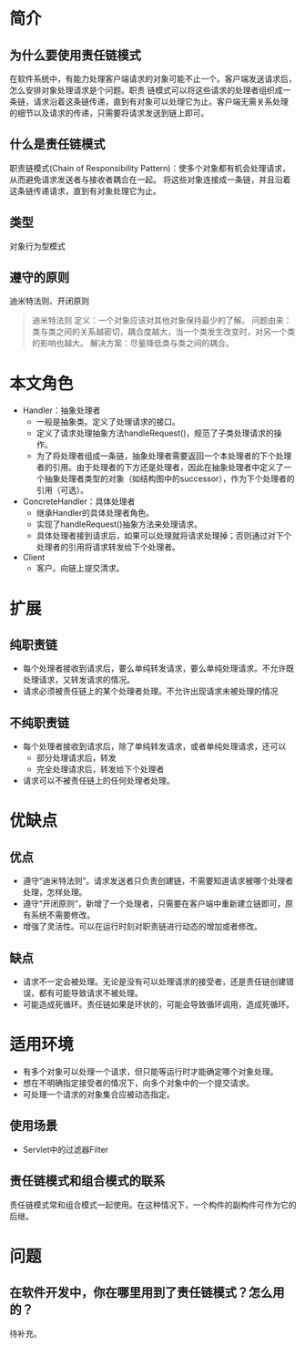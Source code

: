 # 简介
## 为什么要使用责任链模式
在软件系统中，有能力处理客户端请求的对象可能不止一个。客户端发送请求后，怎么安排对象处理请求是个问题。职责
链模式可以将这些请求的处理者组织成一条链，请求沿着这条链传递，直到有对象可以处理它为止。客户端无需关系处理
的细节以及请求的传递，只需要将请求发送到链上即可。
## 什么是责任链模式
职责链模式(Chain of Responsibility Pattern)：使多个对象都有机会处理请求，从而避免请求发送者与接收者耦合在一起。
将这些对象连接成一条链，并且沿着这条链传递请求，直到有对象处理它为止。
## 类型
对象行为型模式
## 遵守的原则
迪米特法则、开闭原则
> 迪米特法则
  定义：一个对象应该对其他对象保持最少的了解。
  问题由来：类与类之间的关系越密切，耦合度越大，当一个类发生改变时，对另一个类的影响也越大。
  解决方案：尽量降低类与类之间的耦合。
# 本文角色
- Handler：抽象处理者 
    - 一般是抽象类。定义了处理请求的接口。
    - 定义了请求处理抽象方法handleRequest()，规范了子类处理请求的操作。
    - 为了将处理者组成一条链，抽象处理者需要返回一个本处理者的下个处理者的引用。由于处理者的下方还是处理者，因此在抽象处理者中定义了一个抽象处理者类型的对象（如结构图中的successor），作为下个处理者的引用（可选）。
- ConcreteHandler：具体处理者 
    - 继承Handler的具体处理者角色。
    - 实现了handleRequest()抽象方法来处理请求。
    - 具体处理者接到请求后，如果可以处理就将请求处理掉；否则通过对下个处理者的引用将请求转发给下个处理者。
- Client 
    - 客户。向链上提交清求。
# 扩展
## 纯职责链
- 每个处理者接收到请求后，要么单纯转发请求，要么单纯处理请求。不允许既处理请求，又转发请求的情况。
- 请求必须被责任链上的某个处理者处理。不允许出现请求未被处理的情况
## 不纯职责链
- 每个处理者接收到请求后，除了单纯转发请求，或者单纯处理请求，还可以 
    - 部分处理请求后，转发
    - 完全处理请求后，转发给下个处理者
- 请求可以不被责任链上的任何处理者处理。
# 优缺点
## 优点
- 遵守“迪米特法则”。请求发送者只负责创建链，不需要知道请求被哪个处理者处理，怎样处理。
- 遵守“开闭原则”，新增了一个处理者，只需要在客户端中重新建立链即可，原有系统不需要修改。
- 增强了灵活性。可以在运行时刻对职责链进行动态的增加或者修改。
## 缺点
- 请求不一定会被处理。无论是没有可以处理请求的接受者，还是责任链创建错误，都有可能导致请求不被处理。
- 可能造成死循环。责任链如果是环状的，可能会导致循环调用，造成死循环。
# 适用环境
- 有多个对象可以处理一个请求，但只能等运行时才能确定哪个对象处理。
- 想在不明确指定接受者的情况下，向多个对象中的一个提交请求。
- 可处理一个请求的对象集合应被动态指定。
## 使用场景
- Servlet中的过滤器Filter
## 责任链模式和组合模式的联系
责任链模式常和组合模式一起使用。在这种情况下，一个构件的副构件可作为它的后继。
# 问题
## 在软件开发中，你在哪里用到了责任链模式？怎么用的？
待补充。